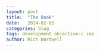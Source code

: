 ```yaml
---
layout: post
title:  "The Book"
date:   2014-02-01
categories: blog
tags: development objective-c ios
author: Rich Wardwell
---
```

